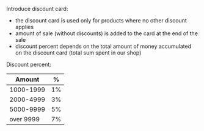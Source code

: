 ﻿Introduce discount card:
- the discount card is used only for products where no other discount applies
- amount of sale (without discounts) is added to the card at the end of the sale
- discount percent depends on the total amount of money accumulated on the discount card (total sum spent in our shop)

Discount percent:

| Amount    |  % |
| --------- |--- |
| 1000-1999 | 1% |
| 2000-4999 | 3% |
| 5000-9999 | 5% |
| over 9999 | 7% |